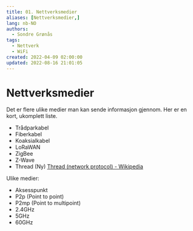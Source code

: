 ```yaml
---
title: 01. Nettverksmedier
aliases: [Nettverksmedier,]
lang: nb-NO
authors:
  - Sondre Grønås
tags:
  - Nettverk
  - WiFi
created: 2022-04-09 02:00:00
updated: 2022-08-16 21:01:05
---
```

# Nettverksmedier
Det er flere ulike medier man kan sende informasjon gjennom. Her er en kort, ukomplett liste.

- Trådparkabel
- Fiberkabel
- Koaksialkabel
- LoRaWAN
- ZigBee
- Z-Wave
- Thread (Ny) [Thread (network protocol) - Wikipedia](https://en.wikipedia.org/wiki/Thread_(network_protocol))

Ulike medier:

- Aksesspunkt
- P2p (Point to point)
- P2mp (Point to multipoint)
- 2.4GHz
- 5GHz
- 60GHz
